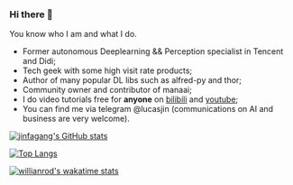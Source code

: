 ### Hi there 👋

You know who I am and what I do.

- Former autonomous Deeplearning && Perception specialist in Tencent and Didi;
- Tech geek with some high visit rate products;
- Author of many popular DL libs such as alfred-py and thor;
- Community owner and contributor of manaai;
- I do video tutorials free for **anyone** on [bilibili](https://space.bilibili.com/243848681) and [youtube](https://www.youtube.com/channel/UCmxZEIeciwfcEhh287yACcQ);
- You can find me via telegram @lucasjin (communications on AI and business are very welcome).



[![jinfagang's GitHub stats](https://github-readme-stats.vercel.app/api?username=jinfagang)](https://github.com/anuraghazra/github-readme-stats)

[![Top Langs](https://github-readme-stats.vercel.app/api/top-langs/?username=jinfagang)](https://github.com/anuraghazra/github-readme-stats)

[![willianrod's wakatime stats](https://github-readme-stats.vercel.app/api/wakatime?username=willianrod)](https://github.com/jinfagang/github-readme-stats)



